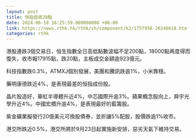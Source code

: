 ```yaml
---
layout: post
title: 恒指低收20點
date: 2024-06-18 16:25:59.000000000 +08:00
link: https://news.rthk.hk/rthk/ch/component/k2/1757958-20240618.htm
categories: rthk
---
```


港股連跌3個交易日，恒生指數全日高低點數波幅不足200點，18000點再度得而復失，收市報17915點，跌20點，主板成交金額逾923億元。

科技指數跌0.3%，ATMXJ個別發展，美團和騰訊跌逾1%，小米靠穩。

藥明康德跌近4%，是表現最差的恒指成份股。

晶片股造好，華虹半導體升近4%，中芯國際升逾3%。蘋果概念股向上，舜宇光學升近4%。中國宏橋升逾4%，是表現最好的藍籌股。

紫金礦業擬發行20億美元可換股債券，並折讓5%配股，股價跌逾1%收市。

港交所跌近0.5%，港交所將於9月23日起實施新安排，惡劣天氣下維持交易。
